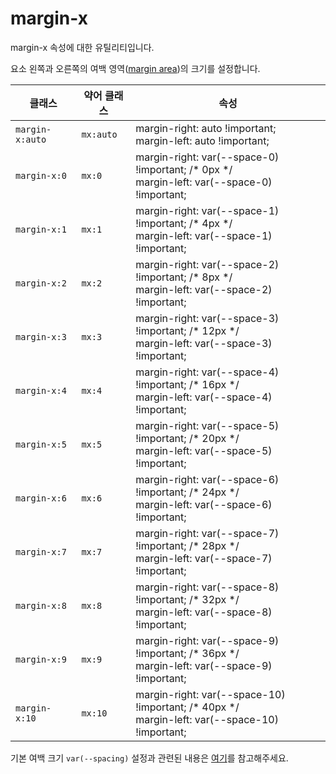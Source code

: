 # margin-x

margin-x 속성에 대한 유틸리티입니다.

요소 왼쪽과 오른쪽의 여백 영역([margin area](https://developer.mozilla.org/en-US/docs/Web/CSS/CSS_box_model/Introduction_to_the_CSS_box_model#margin_area))의 크기를 설정합니다.

<table>
  <thead>
    <tr>
      <th scope="col">클래스</th>
      <th scope="col">약어 클래스</th>
      <th scope="col">속성</th>
    </tr>
  </thead>
  <tbody>
  <tr>
  <td><code>margin-x:auto</code></td>
  <td><code>mx:auto</code></td>
  <td>
    <span class="code">margin-right: auto !important;</span><br>
    <span class="code">margin-left: auto !important;</span>
  </td>
</tr>

<tr>
  <td><code>margin-x:0</code></td>
  <td><code>mx:0</code></td>
  <td>
    <span class="code">margin-right: var(--space-0) !important;</span> <span class="c:weak"> /* 0px */</span><br>
    <span class="code">margin-left: var(--space-0) !important;</span>
  </td>
</tr>

<tr>
  <td><code>margin-x:1</code></td>
  <td><code>mx:1</code></td>
  <td>
    <span class="code">margin-right: var(--space-1) !important;</span> <span class="c:weak">/* 4px */</span><br>
    <span class="code">margin-left: var(--space-1) !important;</span>
  </td>
</tr>

<tr>
  <td><code>margin-x:2</code></td>
  <td><code>mx:2</code></td>
  <td>
    <span class="code">margin-right: var(--space-2) !important;</span> <span class="c:weak">/* 8px */</span><br>
    <span class="code">margin-left: var(--space-2) !important;</span>
  </td>
</tr>

<tr>
  <td><code>margin-x:3</code></td>
  <td><code>mx:3</code></td>
  <td>
    <span class="code">margin-right: var(--space-3) !important;</span> <span class="c:weak">/* 12px */</span><br>
    <span class="code">margin-left: var(--space-3) !important;</span>
  </td>
</tr>

<tr>
  <td><code>margin-x:4</code></td>
  <td><code>mx:4</code></td>
  <td>
    <span class="code">margin-right: var(--space-4) !important;</span> <span class="c:weak">/* 16px */</span><br>
    <span class="code">margin-left: var(--space-4) !important;</span>
  </td>
</tr>

<tr>
  <td><code>margin-x:5</code></td>
  <td><code>mx:5</code></td>
  <td>
    <span class="code">margin-right: var(--space-5) !important;</span> <span class="c:weak">/* 20px */</span><br>
    <span class="code">margin-left: var(--space-5) !important;</span>
  </td>
</tr>

<tr>
  <td><code>margin-x:6</code></td>
  <td><code>mx:6</code></td>
  <td>
    <span class="code">margin-right: var(--space-6) !important;</span> <span class="c:weak">/* 24px */</span><br>
    <span class="code">margin-left: var(--space-6) !important;</span>
  </td>
</tr>

<tr>
  <td><code>margin-x:7</code></td>
  <td><code>mx:7</code></td>
  <td>
    <span class="code">margin-right: var(--space-7) !important;</span> <span class="c:weak">/* 28px */</span><br>
    <span class="code">margin-left: var(--space-7) !important;</span>
  </td>
</tr>

<tr>
  <td><code>margin-x:8</code></td>
  <td><code>mx:8</code></td>
  <td>
    <span class="code">margin-right: var(--space-8) !important;</span> <span class="c:weak">/* 32px */</span><br>
    <span class="code">margin-left: var(--space-8) !important;</span>
  </td>
</tr>

<tr>
  <td><code>margin-x:9</code></td>
  <td><code>mx:9</code></td>
  <td>
    <span class="code">margin-right: var(--space-9) !important;</span> <span class="c:weak">/* 36px */</span><br>
    <span class="code">margin-left: var(--space-9) !important;</span>
  </td>
</tr>

<tr>
  <td><code>margin-x:10</code></td>
  <td><code>mx:10</code></td>
  <td>
    <span class="code">margin-right: var(--space-10) !important;</span> <span class="c:weak">/* 40px */</span><br>
    <span class="code">margin-left: var(--space-10) !important;</span>
  </td>
</tr>

  </tbody>

</table>

기본 여백 크기 `var(--spacing)` 설정과 관련된 내용은 [여기](/guide/css-variable-list.html#gap)를 참고해주세요.